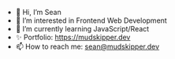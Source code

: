 - 👋 Hi, I’m Sean
- 👀 I’m interested in Frontend Web Development
- 🌱 I’m currently learning JavaScript/React
- ✨ Portfolio: https://mudskipper.dev
- 📫 How to reach me: sean@mudskipper.dev

<!---
SeanImz/SeanImz is a ✨ special ✨ repository because its `README.md` (this file) appears on your GitHub profile.
You can click the Preview link to take a look at your changes.
--->

